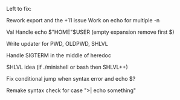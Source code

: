 Left to fix:

Rework export and the +11 issue
Work on echo for multiple -n

Val
Handle echo $"HOME"$USER (empty expansion remove first $)

Write updater for PWD, OLDPWD, SHLVL

Handle SIGTERM in the middle of heredoc

SHLVL idea (if ./minishell or bash then SHLVL++)

Fix conditional jump when syntax error and echo $?

Remake syntax check for case ">| echo something"
